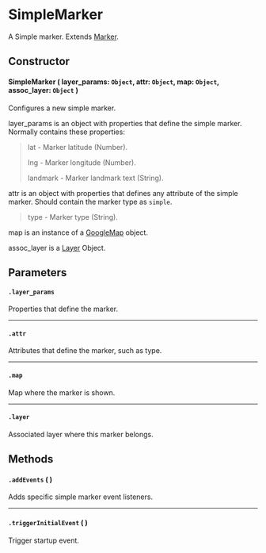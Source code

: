 # SimpleMarker
A Simple marker. Extends [Marker](/docs/docs/Layers/Markers/Marker.md).

## Constructor

#### SimpleMarker ( layer_params: `Object`, attr: `Object`, map: `Object`, assoc_layer: `Object` )
 Configures a new simple marker.

 layer_params is an object with properties that define the simple marker. Normally contains these properties:

 > lat - Marker latitude (Number).
 >
 > lng - Marker longitude (Number).
 >
 > landmark - Marker landmark text (String).

 attr is an object with properties that defines any attribute of the simple marker. Should contain the marker type as `simple`.

 > type - Marker type (String).

 map is an instance of a [GoogleMap](https://developers.google.com/maps/documentation/javascript/reference#Map) object.

 assoc_layer is a [Layer](/docs/docs/Layers/Layer.md) Object.

## Parameters

#### `.layer_params`
  Properties that define the marker.

---
#### `.attr`
  Attributes that define the marker, such as type.

---
#### `.map`
  Map where the marker is shown.

---
#### `.layer`
  Associated layer where this marker belongs.

## Methods

#### `.addEvents` ( )
  Adds specific simple marker event listeners.

---

#### `.triggerInitialEvent` ( )
  Trigger startup event.